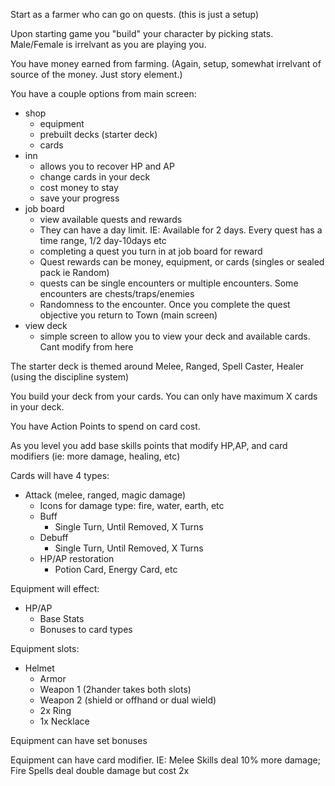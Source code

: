 Start as a farmer who can go on quests. (this is just a setup)

Upon starting game you "build" your character by picking stats. Male/Female is irrelvant as you are playing you.

You have money earned from farming. (Again, setup, somewhat irrelvant of source of the money. Just story element.)

You have a couple options from main screen:

-   shop
    -   equipment
    -   prebuilt decks (starter deck)
    -   cards
-   inn
    -   allows you to recover HP and AP
    -   change cards in your deck
    -   cost money to stay
    -   save your progress
-   job board
    -   view available quests and rewards
    -   They can have a day limit. IE: Available for 2 days. Every quest has a time range, 1/2 day-10days etc
    -   completing a quest you turn in at job board for reward
    -   Quest rewards can be money, equipment, or cards (singles or sealed pack ie Random)
    -   quests can be single encounters or multiple encounters. Some encounters are chests/traps/enemies
    -   Randomness to the encounter. Once you complete the quest objective you return to Town (main screen)
-   view deck
    -   simple screen to allow you to view your deck and available cards. Cant modify from here

The starter deck is themed around Melee, Ranged, Spell Caster, Healer (using the discipline system)

You build your deck from your cards. You can only have maximum X cards in your deck.

You have Action Points to spend on card cost.

As you level you add base skills points that modify HP,AP, and card modifiers (ie: more damage, healing, etc)

Cards will have 4 types:

-   Attack (melee, ranged, magic damage)
    -   Icons for damage type: fire, water, earth, etc
    -   Buff
        -   Single Turn, Until Removed, X Turns
    -   Debuff
        -   Single Turn, Until Removed, X Turns
    -   HP/AP restoration
        -   Potion Card, Energy Card, etc

Equipment will effect:

-   HP/AP
    -   Base Stats
    -   Bonuses to card types

Equipment slots:

-   Helmet
    -   Armor
    -   Weapon 1 (2hander takes both slots)
    -   Weapon 2 (shield or offhand or dual wield)
    -   2x Ring
    -   1x Necklace

Equipment can have set bonuses

Equipment can have card modifier. IE: Melee Skills deal 10% more damage; Fire Spells deal double damage but cost 2x
